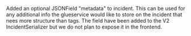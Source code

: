 Added an optional JSONField "metadata" to incident. This can be used for any
additional info the glueservice would like to store on the incident that nees
more structure than tags. The field have been added to the V2
IncidentSerializer but we do not plan to expose it in the frontend.
